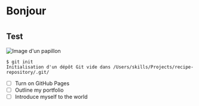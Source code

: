 # <h1>Bonjour</h1>

# <h2> Test </h2>

![Image d'un papillon](https://img.freepik.com/photos-premium/beau-papillon-bleu-isole-blanc-morpho-didus_179068-1939.jpg?semt=ais_hybrid&w=740)

``` 
$ git init 
Initialisation d'un dépôt Git vide dans /Users/skills/Projects/recipe-repository/.git/ 
```

- [ ] Turn on GitHub Pages
- [ ] Outline my portfolio
- [ ] Introduce myself to the world
